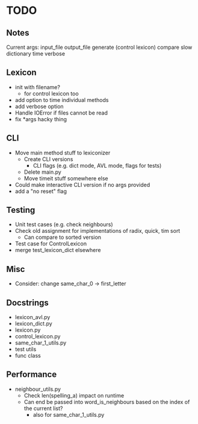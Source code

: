 # TODO

## Notes
Current args:
input_file
output_file
generate (control lexicon)
compare
slow
dictionary
time
verbose

## Lexicon
- init with filename?
    - for control lexicon too
- add option to time individual methods
- add verbose option
- Handle IOError if files cannot be read
- fix *args hacky thing

## CLI
- Move main method stuff to lexiconizer
    - Create CLI versions
        - CLI flags (e.g. dict mode, AVL mode, flags for tests)
    - Delete main.py
    - Move timeit stuff somewhere else
- Could make interactive CLI version if no args provided
- add a "no reset" flag

## Testing
- Unit test cases (e.g. check neighbours)
- Check old assignment for implementations of radix, quick, tim sort
    - Can compare to sorted version
- Test case for ControlLexicon
- merge test_lexicon_dict elsewhere

## Misc
- Consider: change same_char_0 -> first_letter

## Docstrings
- lexicon_avl.py
- lexicon_dict.py
- lexicon.py
- control_lexicon.py
- same_char_1_utils.py
- test utils
- func class

## Performance
- neighbour_utils.py
    - Check len(spelling_a) impact on runtime
    - Can end be passed into word_is_neighbours based on the index of the current list?
        - also for same_char_1_utils.py